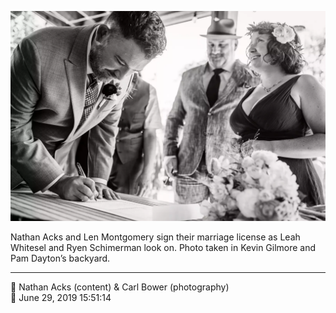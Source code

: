 ![Nathan Acks and Len Montgomery sign their marriage license](assets/ad61db1aa5f8496fb84dd6a6b4d1e7dc.webp)

Nathan Acks and Len Montgomery sign their marriage license as Leah Whitesel and Ryen Schimerman look on. Photo taken in Kevin Gilmore and Pam Dayton’s backyard.

- - - -

<span aria-hidden="true">👥</span> Nathan Acks (content) & Carl Bower (photography)  
<span aria-hidden="true">📅</span> June 29, 2019 15:51:14
